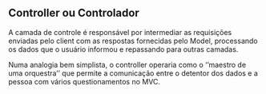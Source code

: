 ## Controller ou Controlador
A camada de controle é responsável por intermediar as requisições enviadas pelo client com as respostas fornecidas pelo Model, processando os dados que o usuário informou e repassando para outras camadas. 

Numa analogia bem simplista, o controller  operaria como o ‘’maestro de uma orquestra’’  que permite a comunicação entre o detentor dos dados e a pessoa com vários questionamentos no MVC. 